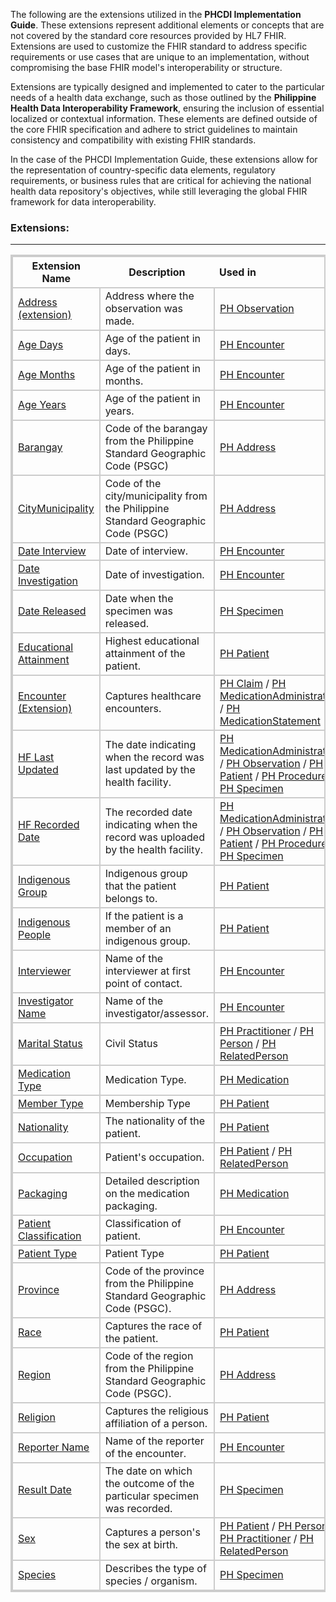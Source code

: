 <html><style>table, thead, td{border:2px solid #ccc; border-collapse:collapse}</style></html>

The following are the extensions utilized in the **PHCDI Implementation Guide**. These extensions represent additional elements or concepts that are not covered by the standard core resources provided by HL7 FHIR. Extensions are used to customize the FHIR standard to address specific requirements or use cases that are unique to an implementation, without compromising the base FHIR model's interoperability or structure. 

Extensions are typically designed and implemented to cater to the particular needs of a health data exchange, such as those outlined by the **Philippine Health Data Interoperability Framework**, ensuring the inclusion of essential localized or contextual information. These elements are defined outside of the core FHIR specification and adhere to strict guidelines to maintain consistency and compatibility with existing FHIR standards.

In the case of the PHCDI Implementation Guide, these extensions allow for the representation of country-specific data elements, regulatory requirements, or business rules that are critical for achieving the national health data repository's objectives, while still leveraging the global FHIR framework for data interoperability.

### Extensions:
___

| <center>**Extension Name**</center> | <center>**Description** | **Used in**</center> |
|:-------------------|:----------------|:-------------|
|[Address (extension)](https://build.fhir.org/ig/UP-Manila-SILab/PhilHealth-NHDR-IG-Review/StructureDefinition-ExtAddress.html)| Address where the observation was made. | [PH Observation](https://build.fhir.org/ig/UP-Manila-SILab/PhilHealth-NHDR-IG-Review/StructureDefinition-PH-Observation.html) |
|[Age Days](https://build.fhir.org/ig/UP-Manila-SILab/PhilHealth-NHDR-IG-Review/StructureDefinition-AgeDays.html)| Age of the patient in days. | [PH Encounter](https://build.fhir.org/ig/UP-Manila-SILab/PhilHealth-NHDR-IG-Review/StructureDefinition-PH-Encounter.html) |
|[Age Months](https://build.fhir.org/ig/UP-Manila-SILab/PhilHealth-NHDR-IG-Review/StructureDefinition-AgeMonths.html)| Age of the patient in months. | [PH Encounter](https://build.fhir.org/ig/UP-Manila-SILab/PhilHealth-NHDR-IG-Review/StructureDefinition-PH-Encounter.html) |
|[Age Years](https://build.fhir.org/ig/UP-Manila-SILab/PhilHealth-NHDR-IG-Review/StructureDefinition-AgeYears.html)| Age of the patient in years. | [PH Encounter](https://build.fhir.org/ig/UP-Manila-SILab/PhilHealth-NHDR-IG-Review/StructureDefinition-PH-Encounter.html) |
|[Barangay](https://build.fhir.org/ig/UP-Manila-SILab/PhilHealth-NHDR-IG-Review/StructureDefinition-Barangay.html)| Code of the barangay from the Philippine Standard Geographic Code (PSGC) | [PH Address](https://build.fhir.org/ig/UP-Manila-SILab/PhilHealth-NHDR-IG-Review/StructureDefinition-PH-Address.html) |
|[CityMunicipality](https://build.fhir.org/ig/UP-Manila-SILab/PhilHealth-NHDR-IG-Review/StructureDefinition-CityMunicipality.html)| Code of the city/municipality from the Philippine Standard Geographic Code (PSGC) | [PH Address](https://build.fhir.org/ig/UP-Manila-SILab/PhilHealth-NHDR-IG-Review/StructureDefinition-PH-Address.html) |
|[Date Interview](https://build.fhir.org/ig/UP-Manila-SILab/PhilHealth-NHDR-IG-Review/StructureDefinition-DateInterview.html)| Date of interview. | [PH Encounter](https://build.fhir.org/ig/UP-Manila-SILab/PhilHealth-NHDR-IG-Review/StructureDefinition-PH-Encounter.html) |
|[Date Investigation](https://build.fhir.org/ig/UP-Manila-SILab/PhilHealth-NHDR-IG-Review/StructureDefinition-DateInvestigation.html)| Date of investigation. | [PH Encounter](https://build.fhir.org/ig/UP-Manila-SILab/PhilHealth-NHDR-IG-Review/StructureDefinition-PH-Encounter.html) |
|[Date Released](https://build.fhir.org/ig/UP-Manila-SILab/PhilHealth-NHDR-IG-Review/StructureDefinition-DateReleased.html)| Date when the specimen was released. | [PH Specimen](https://build.fhir.org/ig/UP-Manila-SILab/PhilHealth-NHDR-IG-Review/StructureDefinition-PH-Specimen.html)|
|[Educational Attainment](https://build.fhir.org/ig/UP-Manila-SILab/PhilHealth-NHDR-IG-Review/StructureDefinition-EducationalAttainment.html)| Highest educational attainment of the patient. |[PH Patient](https://build.fhir.org/ig/UP-Manila-SILab/PhilHealth-NHDR-IG-Review/StructureDefinition-PH-Patient.html)|
|[Encounter (Extension)](https://build.fhir.org/ig/UP-Manila-SILab/PhilHealth-NHDR-IG-Review/StructureDefinition-EncounterExtension.html) | Captures healthcare encounters. | [PH Claim](https://build.fhir.org/ig/UP-Manila-SILab/PhilHealth-NHDR-IG-Review/StructureDefinition-PH-Claim.html) / [PH MedicationAdministration](https://build.fhir.org/ig/UP-Manila-SILab/PhilHealth-NHDR-IG-Review/StructureDefinition-PH-MedicationAdministration.html) / [PH MedicationStatement](https://build.fhir.org/ig/UP-Manila-SILab/PhilHealth-NHDR-IG-Review/StructureDefinition-PH-MedicationStatement.html)|
|[HF Last Updated](https://build.fhir.org/ig/UP-Manila-SILab/PhilHealth-NHDR-IG-Review/StructureDefinition-HFLastUpdated.html)| The date indicating when the record was last updated by the health facility. | [PH MedicationAdministration](https://build.fhir.org/ig/UP-Manila-SILab/PhilHealth-NHDR-IG-Review/StructureDefinition-PH-MedicationAdministration.html) / [PH Observation](https://build.fhir.org/ig/UP-Manila-SILab/PhilHealth-NHDR-IG-Review/StructureDefinition-PH-Observation.html) / [PH Patient](https://build.fhir.org/ig/UP-Manila-SILab/PhilHealth-NHDR-IG-Review/StructureDefinition-PH-Patient.html) / [PH Procedure](https://build.fhir.org/ig/UP-Manila-SILab/PhilHealth-NHDR-IG-Review/StructureDefinition-PH-Procedure.html) / [PH Specimen](https://build.fhir.org/ig/UP-Manila-SILab/PhilHealth-NHDR-IG-Review/StructureDefinition-PH-Specimen.html) |
|[HF Recorded Date](https://build.fhir.org/ig/UP-Manila-SILab/PhilHealth-NHDR-IG-Review/StructureDefinition-HFRecordedDate.html)| The recorded date indicating when the record was uploaded by the health facility. | [PH MedicationAdministration](https://build.fhir.org/ig/UP-Manila-SILab/PhilHealth-NHDR-IG-Review/StructureDefinition-PH-MedicationAdministration.html) / [PH Observation](https://build.fhir.org/ig/UP-Manila-SILab/PhilHealth-NHDR-IG-Review/StructureDefinition-PH-Observation.html) / [PH Patient](https://build.fhir.org/ig/UP-Manila-SILab/PhilHealth-NHDR-IG-Review/StructureDefinition-PH-Patient.html) / [PH Procedure](https://build.fhir.org/ig/UP-Manila-SILab/PhilHealth-NHDR-IG-Review/StructureDefinition-PH-Procedure.html) / [PH Specimen](https://build.fhir.org/ig/UP-Manila-SILab/PhilHealth-NHDR-IG-Review/StructureDefinition-PH-Specimen.html) |
|[Indigenous Group](https://build.fhir.org/ig/UP-Manila-SILab/PhilHealth-NHDR-IG-Review/StructureDefinition-IndigenousGroup.html)| Indigenous group that the patient belongs to. | [PH Patient](https://build.fhir.org/ig/UP-Manila-SILab/PhilHealth-NHDR-IG-Review/StructureDefinition-PH-Patient.html)|
|[Indigenous People](https://build.fhir.org/ig/UP-Manila-SILab/PhilHealth-NHDR-IG-Review/StructureDefinition-IndigenousPeople.html)| If the patient is a member of an indigenous group. | [PH Patient](https://build.fhir.org/ig/UP-Manila-SILab/PhilHealth-NHDR-IG-Review/StructureDefinition-PH-Patient.html)|
|[Interviewer](https://build.fhir.org/ig/UP-Manila-SILab/PhilHealth-NHDR-IG-Review/StructureDefinition-Interviewer.html)| Name of the interviewer at first point of contact. | [PH Encounter](https://build.fhir.org/ig/UP-Manila-SILab/PhilHealth-NHDR-IG-Review/StructureDefinition-PH-Encounter.html) |
|[Investigator Name](https://build.fhir.org/ig/UP-Manila-SILab/PhilHealth-NHDR-IG-Review/StructureDefinition-InvestigatorName.html)| Name of the investigator/assessor. | [PH Encounter](https://build.fhir.org/ig/UP-Manila-SILab/PhilHealth-NHDR-IG-Review/StructureDefinition-PH-Encounter.html)|
|[Marital Status](https://build.fhir.org/ig/UP-Manila-SILab/PhilHealth-NHDR-IG-Review/StructureDefinition-MaritalStatus.html)| Civil Status | [PH Practitioner](https://build.fhir.org/ig/UP-Manila-SILab/PhilHealth-NHDR-IG-Review/StructureDefinition-PH-Practitioner.html) / [PH Person](https://build.fhir.org/ig/UP-Manila-SILab/PhilHealth-NHDR-IG-Review/StructureDefinition-PH-Person.html) / [PH RelatedPerson](https://build.fhir.org/ig/UP-Manila-SILab/PhilHealth-NHDR-IG-Review/StructureDefinition-PH-RelatedPerson.html) |
|[Medication Type](https://build.fhir.org/ig/UP-Manila-SILab/PhilHealth-NHDR-IG-Review/StructureDefinition-MedicationType.html)|Medication Type.|[PH Medication](https://build.fhir.org/ig/UP-Manila-SILab/PhilHealth-NHDR-IG-Review/StructureDefinition-PH-Medication.html)|
|[Member Type](https://build.fhir.org/ig/UP-Manila-SILab/PhilHealth-NHDR-IG-Review/StructureDefinition-MemberType.html)| Membership Type | [PH Patient](https://build.fhir.org/ig/UP-Manila-SILab/Philhealth-NHDR-IG-Review/StructureDefinition-PH-Patient.html)|
|[Nationality](http://hl7.org/fhir/StructureDefinition/patient-nationality)| The nationality of the patient. | [PH Patient](https://build.fhir.org/ig/UP-Manila-SILab/PhilHealth-NHDR-IG-Review/StructureDefinition-PH-Patient.html)|
|[Occupation](https://build.fhir.org/ig/UP-Manila-SILab/PhilHealth-NHDR-IG-Review/StructureDefinition-Occupation.html)| Patient's occupation. | [PH Patient](https://build.fhir.org/ig/UP-Manila-SILab/PhilHealth-NHDR-IG-Review/StructureDefinition-PH-Patient.html) / [PH RelatedPerson](https://build.fhir.org/ig/UP-Manila-SILab/PhilHealth-NHDR-IG-Review/StructureDefinition-PH-RelatedPerson.html) |
|[Packaging](https://build.fhir.org/ig/UP-Manila-SILab/PhilHealth-NHDR-IG-Review/StructureDefinition-Packaging.html)| Detailed description on the medication packaging. | [PH Medication](https://build.fhir.org/ig/UP-Manila-SILab/PhilHealth-NHDR-IG-Review/StructureDefinition-PH-Medication.html) |
|[Patient Classification](https://build.fhir.org/ig/UP-Manila-SILab/PhilHealth-NHDR-IG-Review/StructureDefinition-PatientClassification.html)| Classification of patient. | [PH Encounter](https://build.fhir.org/ig/UP-Manila-SILab/PhilHealth-NHDR-IG-Review/StructureDefinition-PH-Encounter.html)|
|[Patient Type](https://build.fhir.org/ig/UP-Manila-SILab/PhilHealth-NHDR-IG-Review/StructureDefinition-PatientType.html)| Patient Type | [PH Patient](https://build.fhir.org/ig/UP-Manila-SILab/Philhealth-NHDR-IG-Review/StructureDefinition-PH-Patient.html)|
|[Province](https://build.fhir.org/ig/UP-Manila-SILab/PhilHealth-NHDR-IG-Review/StructureDefinition-Province.html)| Code of the province from the Philippine Standard Geographic Code (PSGC). | [PH Address](https://build.fhir.org/ig/UP-Manila-SILab/PhilHealth-NHDR-IG-Review/StructureDefinition-PH-Address.html) |
|[Race](https://build.fhir.org/ig/UP-Manila-SILab/PhilHealth-NHDR-IG-Review/StructureDefinition-Race)| Captures the race of the patient. | [PH Patient](https://build.fhir.org/ig/UP-Manila-SILab/PhilHealth-NHDR-IG-Review/StructureDefinition-PH-Patient.html)|
|[Region](https://build.fhir.org/ig/UP-Manila-SILab/PhilHealth-NHDR-IG-Review/StructureDefinition-Region.html)| Code of the region from the Philippine Standard Geographic Code (PSGC). | [PH Address](https://build.fhir.org/ig/UP-Manila-SILab/PhilHealth-NHDR-IG-Review/StructureDefinition-PH-Address.html) |
|[Religion](https://build.fhir.org/ig/UP-Manila-SILab/PhilHealth-NHDR-IG-Review/StructureDefinition-Religion.html)| Captures the religious affiliation of a person. | [PH Patient](https://build.fhir.org/ig/UP-Manila-SILab/PhilHealth-NHDR-IG-Review/StructureDefinition-PH-Patient.html) |
|[Reporter Name](https://build.fhir.org/ig/UP-Manila-SILab/PhilHealth-NHDR-IG-Review/StructureDefinition-ReporterName.html)| Name of the reporter of the encounter. | [PH Encounter](https://build.fhir.org/ig/UP-Manila-SILab/PhilHealth-NHDR-IG-Review/StructureDefinition-PH-Encounter.html) |
|[Result Date](https://build.fhir.org/ig/UP-Manila-SILab/PhilHealth-NHDR-IG-Review/StructureDefinition-ResultDate.html)| The date on which the outcome of the particular specimen was recorded. | [PH Specimen](https://build.fhir.org/ig/UP-Manila-SILab/PhilHealth-NHDR-IG-Review/StructureDefinition-PH-Specimen.html)|
|[Sex](https://build.fhir.org/ig/UP-Manila-SILab/PhilHealth-NHDR-IG-Review/StructureDefinition-Sex.html)| Captures a person's the sex at birth. | [PH Patient](https://build.fhir.org/ig/UP-Manila-SILab/PhilHealth-NHDR-IG-Review/StructureDefinition-PH-Patient.html) / [PH Person](https://build.fhir.org/ig/UP-Manila-SILab/PhilHealth-NHDR-IG-Review/StructureDefinition-PH-Person.html) / [PH Practitioner](https://build.fhir.org/ig/UP-Manila-SILab/PhilHealth-NHDR-IG-Review/StructureDefinition-PH-Practitioner.html) / [PH RelatedPerson](https://build.fhir.org/ig/UP-Manila-SILab/PhilHealth-NHDR-IG-Review/StructureDefinition-PH-RelatedPerson.html) |
|[Species](https://build.fhir.org/ig/UP-Manila-SILab/PhilHealth-NHDR-IG-Review/StructureDefinition-Species.html)| Describes the type of species / organism. | [PH Specimen](https://build.fhir.org/ig/UP-Manila-SILab/PhilHealth-NHDR-IG-Review/StructureDefinition-PH-Specimen.html)|